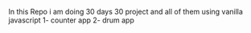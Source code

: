 In this Repo i am doing 30 days 30 project and all of them using vanilla javascript
1- counter app
2- drum app
